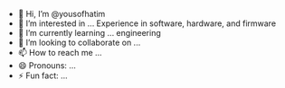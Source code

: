 - 👋 Hi, I’m @yousofhatim
- 👀 I’m interested in ... Experience in software, hardware, and firmware
- 🌱 I’m currently learning ... engineering
- 💞️ I’m looking to collaborate on ...
- 📫 How to reach me ...
- 😄 Pronouns: ...
- ⚡ Fun fact: ...

<!---
yousofhatim/yousofhatim is a ✨ special ✨ repository because its `README.md` (this file) appears on your GitHub profile.
You can click the Preview link to take a look at your changes.
--->

